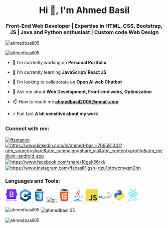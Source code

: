 <h1 align="center">Hi 👋, I'm Ahmed Basil</h1>
<h3 align="center">Front-End Web Developer | Expertise in HTML, CSS, Bootstrap, JS | Java and Python enthusiast | Custom code Web Design</h3>

<p align="left"> <img src="https://komarev.com/ghpvc/?username=ahmedbasil05&label=Profile%20views&color=0e75b6&style=flat" alt="ahmedbasil05" /> </p>

<p align="left"> <a href="https://github.com/ryo-ma/github-profile-trophy"><img src="https://github-profile-trophy.vercel.app/?username=ahmedbasil05" alt="ahmedbasil05" /></a> </p>


- 🔭 I’m currently working on **Personal Portfolio**

- 🌱 I’m currently learning **JavaScript/ React JS**

- 👯 I’m looking to collaborate on **Open AI web Chatbot**

- 💬 Ask me about **Web Development, Front-end webs, Optimization**

- 📫 How to reach me **ahmedbasil2005@gmail.com**

- ⚡ Fun fact **A bit sensitive about my work**

<h3 align="left">Connect with me:</h3>
<p align="left">
<a href="https://twitter.com/ffsmannn" target="blank"><img align="center" src="https://raw.githubusercontent.com/rahuldkjain/github-profile-readme-generator/master/src/images/icons/Social/twitter.svg" alt="ffsmannn" height="30" width="40" /></a>
<a href="https://linkedin.com/in/https://www.linkedin.com/in/ahmed-basil-709581341?utm_source=share&utm_campaign=share_via&utm_content=profile&utm_medium=android_app" target="blank"><img align="center" src="https://raw.githubusercontent.com/rahuldkjain/github-profile-readme-generator/master/src/images/icons/Social/linked-in-alt.svg" alt="https://www.linkedin.com/in/ahmed-basil-709581341?utm_source=share&utm_campaign=share_via&utm_content=profile&utm_medium=android_app" height="30" width="40" /></a>
<a href="https://fb.com/https://www.facebook.com/share/18gek56rxj/" target="blank"><img align="center" src="https://raw.githubusercontent.com/rahuldkjain/github-profile-readme-generator/master/src/images/icons/Social/facebook.svg" alt="https://www.facebook.com/share/18gek56rxj/" height="30" width="40" /></a>
<a href="https://instagram.com/https://www.instagram.com/ffsbasil?igsh=dzu1otbwcmvqm2hn" target="blank"><img align="center" src="https://raw.githubusercontent.com/rahuldkjain/github-profile-readme-generator/master/src/images/icons/Social/instagram.svg" alt="https://www.instagram.com/ffsbasil?igsh=dzu1otbwcmvqm2hn" height="30" width="40" /></a>
</p>

<h3 align="left">Languages and Tools:</h3>
<p align="left"> <a href="https://getbootstrap.com" target="_blank" rel="noreferrer"> <img src="https://raw.githubusercontent.com/devicons/devicon/master/icons/bootstrap/bootstrap-plain-wordmark.svg" alt="bootstrap" width="40" height="40"/> </a> <a href="https://www.w3schools.com/cpp/" target="_blank" rel="noreferrer"> <img src="https://raw.githubusercontent.com/devicons/devicon/master/icons/cplusplus/cplusplus-original.svg" alt="cplusplus" width="40" height="40"/> </a> <a href="https://www.w3schools.com/css/" target="_blank" rel="noreferrer"> <img src="https://raw.githubusercontent.com/devicons/devicon/master/icons/css3/css3-original-wordmark.svg" alt="css3" width="40" height="40"/> </a> <a href="https://git-scm.com/" target="_blank" rel="noreferrer"> <img src="https://www.vectorlogo.zone/logos/git-scm/git-scm-icon.svg" alt="git" width="40" height="40"/> </a> <a href="https://www.w3.org/html/" target="_blank" rel="noreferrer"> <img src="https://raw.githubusercontent.com/devicons/devicon/master/icons/html5/html5-original-wordmark.svg" alt="html5" width="40" height="40"/> </a> <a href="https://www.java.com" target="_blank" rel="noreferrer"> <img src="https://raw.githubusercontent.com/devicons/devicon/master/icons/java/java-original.svg" alt="java" width="40" height="40"/> </a> <a href="https://developer.mozilla.org/en-US/docs/Web/JavaScript" target="_blank" rel="noreferrer"> <img src="https://raw.githubusercontent.com/devicons/devicon/master/icons/javascript/javascript-original.svg" alt="javascript" width="40" height="40"/> </a> <a href="https://www.mysql.com/" target="_blank" rel="noreferrer"> <img src="https://raw.githubusercontent.com/devicons/devicon/master/icons/mysql/mysql-original-wordmark.svg" alt="mysql" width="40" height="40"/> </a> <a href="https://www.python.org" target="_blank" rel="noreferrer"> <img src="https://raw.githubusercontent.com/devicons/devicon/master/icons/python/python-original.svg" alt="python" width="40" height="40"/> </a> <a href="https://reactjs.org/" target="_blank" rel="noreferrer"> <img src="https://raw.githubusercontent.com/devicons/devicon/master/icons/react/react-original-wordmark.svg" alt="react" width="40" height="40"/> </a> </p>

<p><img align="left" src="https://github-readme-stats.vercel.app/api/top-langs?username=ahmedbasil05&show_icons=true&locale=en&layout=compact" alt="ahmedbasil05" /></p>

<p>&nbsp;<img align="center" src="https://github-readme-stats.vercel.app/api?username=ahmedbasil05&show_icons=true&locale=en" alt="ahmedbasil05" /></p>

<p><img align="center" src="https://github-readme-streak-stats.herokuapp.com/?user=ahmedbasil05&" alt="ahmedbasil05" /></p>
